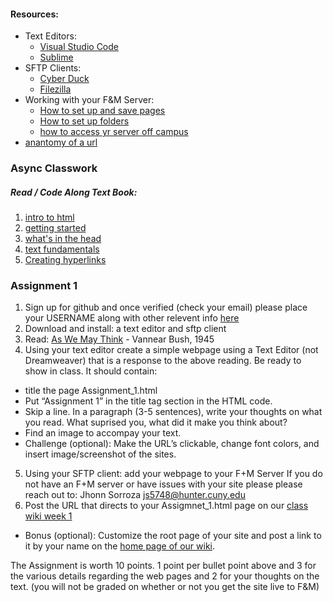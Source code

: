 #### Resources:
* Text Editors:
  * [Visual Studio Code](https://code.visualstudio.com/)
  * [Sublime](https://www.sublimetext.com/)
* SFTP Clients:
  * [Cyber Duck](https://cyberduck.io/)
  * [Filezilla]( https://filezilla-project.org/)
* Working with your F&M Server:
  * [How to set up and save pages](https://fm.hunter.cuny.edu/dept/wp-content/uploads/MEDP150-Support-How-set-up-and-save-pages.pdf)
  * [How to set up folders](https://fm.hunter.cuny.edu/dept/wp-content/uploads/MEDP150-Support-How-to-set-up-folders.pdf)
  * [how to access yr server off campus](https://fm.hunter.cuny.edu/resources/support/accessing-your-undergraduate-home-directory/)
* [anantomy of a url](https://websitebuilders.com/how-to/web-at-a-glance/url-anatomy/)


### Async Classwork
##### Read / Code Along Text Book: 
  1. [intro to html](https://developer.mozilla.org/en-US/docs/Learn/HTML/Introduction_to_HTML)
  2. [getting started](https://developer.mozilla.org/en-US/docs/Learn/HTML/Introduction_to_HTML/Getting_started)
  3. [what's in the head](https://developer.mozilla.org/en-US/docs/Learn/HTML/Introduction_to_HTML/The_head_metadata_in_HTML)
  4. [text fundamentals](https://developer.mozilla.org/en-US/docs/Learn/HTML/Introduction_to_HTML/HTML_text_fundamentals)
  5. [Creating hyperlinks](https://developer.mozilla.org/en-US/docs/Learn/HTML/Introduction_to_HTML/Creating_hyperlinks)

### Assignment 1
1. Sign up for github and once verified (check your email) please place your USERNAME along with other relevent info [here](https://docs.google.com/spreadsheets/d/1XAi1WY8lXDxufZ65B_hsnxA5Jp3C08EEwkQyk3riEsU/edit?usp=sharing)
2. Download and install: a text editor and sftp client
3. Read: [As We May Think](https://web.mit.edu/STS.035/www/PDFs/think.pdf) - Vannear Bush, 1945
4. Using your text editor create a simple webpage using a Text Editor (not Dreamweaver) that is a response to the above reading.  Be ready to show in class. It should contain:
  * title the page Assignment_1.html
  * Put “Assignment 1” in the title tag section in the HTML code.
  * Skip a line. In a paragraph (3-5 sentences), write your thoughts on what you read. What suprised you, what did it make you think about?
  * Find an image to accompay your text.
  * Challenge (optional): Make the URL’s clickable, change font colors, and insert image/screenshot of the sites.
5. Using your SFTP client: add your webpage to your F+M Server
If you do not have an F+M server or have issues with your site please please reach out to: Jhonn Sorroza <js5748@hunter.cuny.edu>
6. Post the URL that directs to your Assigmnet_1.html page on our [class wiki week 1](https://github.com/rebleo/webProductionSpring2024/wiki/Week-01)
  * Bonus (optional): Customize the root page of your site and post a link to it by your name on the [home page of our wiki](https://github.com/rebleo/webProductionSpring2024/wiki).

The Assignment is worth 10 points. 1 point per bullet point above and 3 for the various details regarding the web pages and 2 for your thoughts on the text. (you will not be graded on whether or not you get the site live to F&M)
